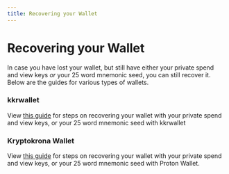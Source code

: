 ```yaml
---
title: Recovering your Wallet
---
```


# Recovering your Wallet

In case you have lost your wallet, but still have either your private spend and view keys _or_ your 25 word mnemonic seed, you can still recover it. Below are the guides for various types of wallets.

### kkrwallet

View [this guide](../../docs/guides/Using-kkrwallet/#restoring-your-wallet) for steps on recovering your wallet with your private spend and view keys, or your 25 word mnemonic seed with kkrwallet

### Kryptokrona Wallet

View [this guide](../../docs/guides/Using-Kryptokrona-Wallet/#restoring-a-wallet-from-seed-or-keys) for steps on recovering your wallet with your private spend and view keys, or your 25 word mnemonic seed with Proton Wallet.
